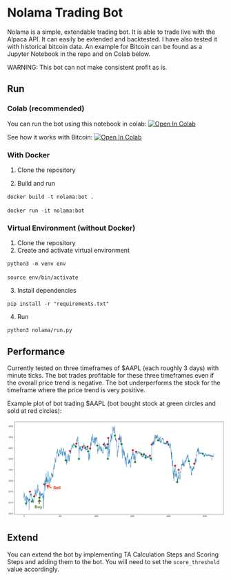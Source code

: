 # Nolama Trading Bot
Nolama is a simple, extendable trading bot. It is able to trade live with the Alpaca API. It can easily be extended and backtested. I have also tested it with historical bitcoin data. An example for Bitcoin can be found as a Jupyter Notebook in the repo and on Colab below.

WARNING: This bot can not make consistent profit as is.

## Run

### Colab (recommended)

You can run the bot using this notebook in colab:
[![Open In Colab](https://colab.research.google.com/assets/colab-badge.svg)](https://colab.research.google.com/github/fionnfuchs/nolama-trading-bot/blob/master/jupyter/nolama_notebook.ipynb) 

See how it works with Bitcoin:
[![Open In Colab](https://colab.research.google.com/assets/colab-badge.svg)](https://colab.research.google.com/github/fionnfuchs/nolama-trading-bot/blob/master/jupyter/nolama_bitcoin_notebook.ipynb) 


### With Docker

1. Clone the repository

2. Build and run

```
docker build -t nolama:bot .

docker run -it nolama:bot
``` 

### Virtual Environment (without Docker)

1. Clone the repository 
2. Create and activate virtual environment 

```
python3 -m venv env

source env/bin/activate
``` 

3. Install dependencies 

```
pip install -r "requirements.txt"
``` 

4. Run

```
python3 nolama/run.py
``` 

## Performance 
Currently tested on three timeframes of $AAPL (each roughly 3 days) with minute ticks. The bot trades profitable for these three timeframes even if the overall price trend is negative. The bot underperforms the stock for the timeframe where the price trend is very positive. 

Example plot of bot trading $AAPL (bot bought stock at green circles and sold at red circles): 

![Example Plot](/img/example_plot.png)

## Extend 
You can extend the bot by implementing TA Calculation Steps and Scoring Steps and adding them to the bot. You will need to set the `score_threshold` value accordingly. 
